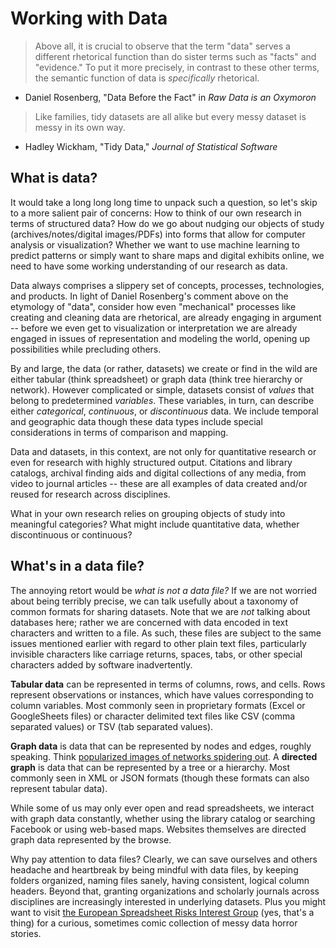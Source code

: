 
# Working with Data

> Above all, it is crucial to observe that the term "data" serves a different rhetorical function than do sister terms such as "facts" and "evidence." To put it more precisely, in contrast to these other terms, the semantic function of data is *specifically* rhetorical.

- Daniel Rosenberg, "Data Before the Fact" in *Raw Data is an Oxymoron*

> Like families, tidy datasets are all alike but every messy dataset is messy in its own way.

- Hadley Wickham, "Tidy Data," *Journal of Statistical Software*

## What is data?

It would take a long long long time to unpack such a question, so let's skip to a more salient pair of concerns: How to think of our own research in terms of structured data? How do we go about nudging our objects of study (archives/notes/digital images/PDFs) into forms that allow for computer analysis or visualization? Whether we want to use machine learning to predict patterns or simply want to share maps and digital exhibits online, we need to have some working understanding of our research as data.

Data always comprises a slippery set of concepts, processes, technologies, and products. In light of Daniel Rosenberg's comment above on the etymology of "data", consider how even "mechanical" processes like creating and cleaning data are rhetorical, are already engaging in argument -- before we even get to visualization or interpretation we are already engaged in issues of representation and modeling the world, opening up possibilities while precluding others.

By and large, the data (or rather, datasets) we create or find in the wild are either tabular (think spreadsheet) or graph data (think tree hierarchy or network). However complicated or simple, datasets consist of *values* that belong to predetermined *variables*. These variables, in turn, can describe either *categorical*, *continuous*, or *discontinuous* data. We include temporal and geographic data though these data types include special considerations in terms of comparison and mapping.

Data and datasets, in this context, are not only for quantitative research or even for research with highly structured output. Citations and library catalogs, archival finding aids and digital collections of any media, from video to journal articles -- these are all examples of data created and/or reused for research across disciplines.

What in your own research relies on grouping objects of study into meaningful categories? What might include quantitative data, whether discontinuous or continuous?

## What's in a data file?

The annoying retort would be *what is not a data file?* If we are not worried about being terribly precise, we can talk usefully about a taxonomy of common formats for sharing datasets. Note that we are *not* talking about databases here; rather we are concerned with data encoded in text characters and written to a file. As such, these files are subject to the same issues mentioned earlier with regard to other plain text files, particularly invisible characters like carriage returns, spaces, tabs, or other special characters added by software inadvertently.

**Tabular data** can be represented in terms of columns, rows, and cells. Rows represent observations or instances, which have values corresponding to column variables. Most commonly seen in proprietary formats (Excel or GoogleSheets files) or character delimited text files like CSV (comma separated values) or TSV (tab separated values).

**Graph data** is data that can be represented by nodes and edges, roughly speaking. Think [popularized images of networks spidering out](https://en.wikipedia.org/wiki/Opte_Project#/media/File:Internet_map_1024.jpg). A **directed graph** is data that can be represented by a tree or a hierarchy. Most commonly seen in XML or JSON formats (though these formats can also represent tabular data).

While some of us may only ever open and read spreadsheets, we interact with graph data constantly, whether using the library catalog or searching Facebook or using web-based maps. Websites themselves are directed graph data represented by the browse.

Why pay attention to data files? Clearly, we can save ourselves and others headache and heartbreak by being mindful with data files, by keeping folders organized, naming files sanely, having consistent, logical column headers. Beyond that, granting organizations and scholarly journals across disciplines are increasingly interested in underlying datasets. Plus you might want to visit [the European Spreadsheet Risks Interest Group](http://www.eusprig.org/) (yes, that's a thing) for a curious, sometimes comic collection of messy data horror stories.
